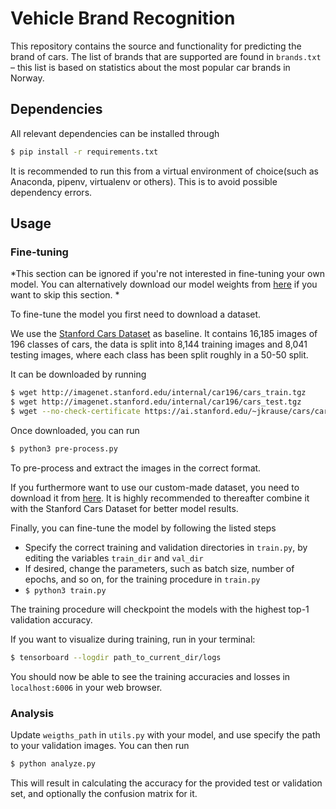 # Vehicle Brand Recognition

This repository contains the source and functionality for predicting the brand of cars. The list of brands that are supported are found in `brands.txt` – this list is based on statistics about the most popular car brands in Norway.

## Dependencies

All relevant dependencies can be installed through

```sh
$ pip install -r requirements.txt
```

It is recommended to run this from a virtual environment of choice(such as Anaconda, pipenv, virtualenv or others). This is to avoid possible dependency errors.

## Usage

### Fine-tuning

*This section can be ignored if you're not interested in fine-tuning your own model. You can alternatively download our model weights from [here](https://drive.google.com/open?id=1CXWGf2hj_sJXIsSE4wfqUOqIv-EsYf7x) if you want to skip this section. *

To fine-tune the model you first need to download a dataset.

We use the [Stanford Cars Dataset](https://ai.stanford.edu/~jkrause/cars/car_dataset.html) as baseline. It contains 16,185 images of 196 classes of cars, the data is split into 8,144 training images and 8,041 testing images, where each class has been split roughly in a 50-50 split.

It can be downloaded by running

```bash
$ wget http://imagenet.stanford.edu/internal/car196/cars_train.tgz
$ wget http://imagenet.stanford.edu/internal/car196/cars_test.tgz
$ wget --no-check-certificate https://ai.stanford.edu/~jkrause/cars/car_devkit.tgz
```

Once downloaded, you can run

```sh
$ python3 pre-process.py
```
To pre-process and extract the images in the correct format.

If you furthermore want to use our custom-made dataset, you need to download it from [here](https://drive.google.com/open?id=1Nf3t7yCKDoikNC1mTFrDndULcvmFnn5N). It is highly recommended to thereafter combine it with the Stanford Cars Dataset for better model results.

Finally, you can fine-tune the model by following the listed steps

* Specify the correct training and validation directories in `train.py`, by editing the variables `train_dir` and `val_dir`
* If desired, change the parameters, such as batch size, number of epochs, and so on, for the training procedure in `train.py`
* `$ python3 train.py`

The training procedure will checkpoint the models with the highest top-1 validation accuracy.

If you want to visualize during training, run in your terminal:
```bash
$ tensorboard --logdir path_to_current_dir/logs
```
You should now be able to see the training accuracies and losses in `localhost:6006` in your web browser.

### Analysis
Update `weigths_path` in `utils.py` with your model, and use specify the path to your validation images. You can then run
```bash
$ python analyze.py
```
This will result in calculating the accuracy for the provided test or validation set, and optionally the confusion matrix for it.
